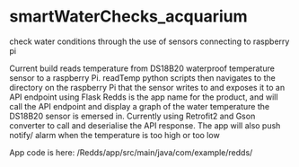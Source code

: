 # smartWaterChecks_acquarium
check water conditions through the use of sensors connecting to raspberry pi

Current build reads temperature from DS18B20 waterproof temperature sensor to a raspberry Pi. readTemp python scripts then navigates to the directory on the raspberry Pi that the sensor writes to and exposes it to an API endpoint using Flask Redds is the app name for the product, and will call the API endpoint and display a graph of the water temperature the DS18B20 sensor is emersed in. Currently using Retrofit2 and Gson converter to call and deserialise the API response. The app will also push notify/ alarm when the temperature is too high or too low

App code is here: /Redds/app/src/main/java/com/example/redds/
